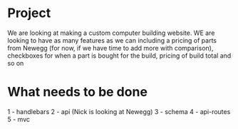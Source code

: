 # Project
We are looking at making a custom computer building website. WE are looking to have as many features as we can including a pricing of parts from Newegg (for now, if we have time to add more with comparison), checkboxes for when a part is bought for the build, pricing of build total and so on
# What needs to be done
1 - handlebars
2 - api (Nick is looking at Newegg)
3 - schema
4 - api-routes
5 - mvc